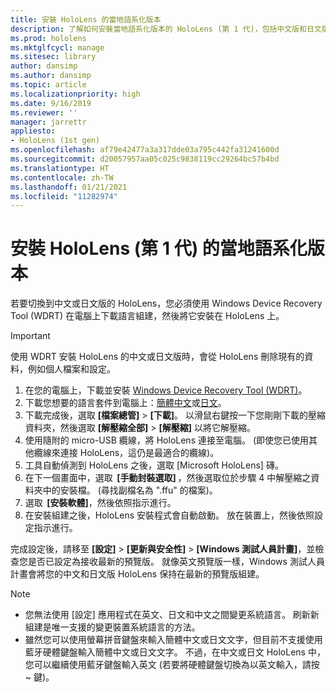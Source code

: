 ```yaml
---
title: 安裝 HoloLens 的當地語系化版本
description: 了解如何安裝當地語系化版本的 HoloLens (第 1 代)，包括中文版和日文版。
ms.prod: hololens
ms.mktglfcycl: manage
ms.sitesec: library
author: dansimp
ms.author: dansimp
ms.topic: article
ms.localizationpriority: high
ms.date: 9/16/2019
ms.reviewer: ''
manager: jarrettr
appliesto:
- HoloLens (1st gen)
ms.openlocfilehash: af79e42477a3a317dde03a795c442fa31241600d
ms.sourcegitcommit: d20057957aa05c025c9838119cc29264bc57b4bd
ms.translationtype: HT
ms.contentlocale: zh-TW
ms.lasthandoff: 01/21/2021
ms.locfileid: "11282974"
---
```

# 安裝 HoloLens (第 1 代) 的當地語系化版本

若要切換到中文或日文版的 HoloLens，您必須使用 Windows Device Recovery Tool (WDRT) 在電腦上下載語言組建，然後將它安裝在 HoloLens 上。

> [!IMPORTANT]
> 使用 WDRT 安裝 HoloLens 的中文或日文版時，會從 HoloLens 刪除現有的資料，例如個人檔案和設定。 

1. 在您的電腦上，下載並安裝 [Windows Device Recovery Tool (WDRT)](https://support.microsoft.com/help/12379)。
1. 下載您想要的語言套件到電腦上：[簡體中文](https://aka.ms/hololensdownload-ch)或[日文](https://aka.ms/hololensdownload-jp)。
1. 下載完成後，選取 **[檔案總管]** > **[下載]**。 以滑鼠右鍵按一下您剛剛下載的壓縮資料夾，然後選取 **[解壓縮全部]** > **[解壓縮]** 以將它解壓縮。
1. 使用隨附的 micro-USB 纜線，將 HoloLens 連接至電腦。 (即使您已使用其他纜線來連接 HoloLens，這仍是最適合的纜線)。
1. 工具自動偵測到 HoloLens 之後，選取 [Microsoft HoloLens] 磚。
1. 在下一個畫面中，選取  **[手動封裝選取]** ，然後選取位於步驟 4 中解壓縮之資料夾中的安裝檔。 (尋找副檔名為 ".ffu" 的檔案)。 
1. 選取  **[安裝軟體]**，然後依照指示進行。 
1. 在安裝組建之後，HoloLens 安裝程式會自動啟動。 放在裝置上，然後依照設定指示進行。 

完成設定後，請移至 **[設定]** > **[更新與安全性]** > **[Windows 測試人員計畫]**，並檢查您是否已設定為接收最新的預覽版。 就像英文預覽版一樣，Windows 測試人員計畫會將您的中文和日文版 HoloLens 保持在最新的預覽版組建。

> [!NOTE]
>  
> - 您無法使用 [設定] 應用程式在英文、日文和中文之間變更系統語言。 刷新新組建是唯一支援的變更裝置系統語言的方法。
> - 雖然您可以使用螢幕拼音鍵盤來輸入簡體中文或日文文字，但目前不支援使用藍牙硬體鍵盤輸入簡體中文或日文文字。  不過，在中文或日文 HoloLens 中，您可以繼續使用藍牙鍵盤輸入英文 (若要將硬體鍵盤切換為以英文輸入，請按 ~ 鍵)。
